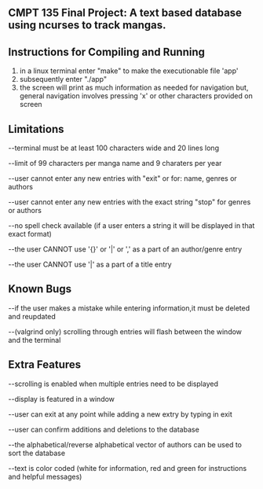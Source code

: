 ## CMPT 135 Final Project: A text based database using ncurses to track mangas.

Instructions for Compiling and Running
--------------------------------------

1. in a linux terminal enter "make" to make the executionable file 'app'
2. subsequently enter "./app"
3. the screen will print as much information as needed for navigation but, general 
   navigation involves pressing 'x' or other characters provided on screen 

Limitations
-----------

--terminal must be at least 100 characters wide and 20 lines long

--limit of 99 characters per manga name and 9 charaters per year

--user cannot enter any new entries with "exit" or for: name, genres or authors

--user cannot enter any new entries with the exact string "stop" for genres or authors

--no spell check available (if a user enters a string it will be displayed in that exact format)

--the user CANNOT use '{}' or '|' or ',' as a part of an author/genre entry

--the user CANNOT use '|' as a part of a title entry 

Known Bugs
----------

--if the user makes a mistake while entering information,it must be deleted and reupdated

--(valgrind only) scrolling through entries will flash between the window and the terminal

Extra Features
--------------

--scrolling is enabled when multiple entries need to be displayed

--display is featured in a window

--user can exit at any point while adding a new extry by typing in exit

--user can confirm additions and deletions to the database

--the alphabetical/reverse alphabetical vector<string> of authors can be used to sort the database

--text is color coded (white for information, red and green for instructions and helpful messages)
